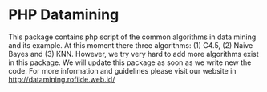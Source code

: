# PHP Datamining

This package contains php script of the common algorithms in data mining and its example. At this
moment there three algorithms: (1) C4.5, (2) Naive Bayes and (3) KNN. However, we try very hard to
add more algorithms exist in this package. We will update this package as soon as we write new the
code. For more information and guidelines please visit our website in
http://datamining.rofilde.web.id/
